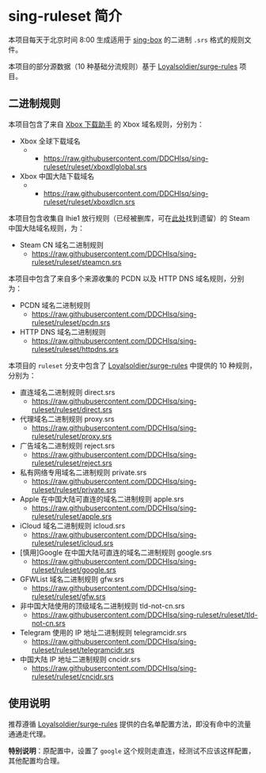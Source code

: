 # sing-ruleset 简介

本项目每天于北京时间 8:00 生成适用于 [sing-box](https://github.com/SagerNet/sing-box) 的二进制 `.srs` 格式的规则文件。

本项目的部分源数据（10 种基础分流规则）基于 [Loyalsoldier/surge-rules](https://github.com/Loyalsoldier/surge-rules) 项目。

## 二进制规则

本项目包含了来自 [Xbox 下载助手](https://github.com/skydevil88/XboxDownload/blob/master/README_OpenWrt.md) 的 Xbox 域名规则，分别为：

- Xbox 全球下载域名
  - - https://raw.githubusercontent.com/DDCHlsq/sing-ruleset/ruleset/xboxdlglobal.srs
- Xbox 中国大陆下载域名
  - - https://raw.githubusercontent.com/DDCHlsq/sing-ruleset/ruleset/xboxdlcn.srs

本项目包含收集自 lhie1 放行规则（已经被删库，可在[此处](https://cdn.jsdelivr.net/gh/dler-io/Rules@master/Clash/Provider/Special.yaml)找到遗留）的 Steam 中国大陆域名规则，为：

- Steam CN 域名二进制规则
  - https://raw.githubusercontent.com/DDCHlsq/sing-ruleset/ruleset/steamcn.srs

本项目中包含了来自多个来源收集的 PCDN 以及 HTTP DNS 域名规则，分别为：

- PCDN 域名二进制规则
  - https://raw.githubusercontent.com/DDCHlsq/sing-ruleset/ruleset/pcdn.srs
- HTTP DNS 域名二进制规则
  - https://raw.githubusercontent.com/DDCHlsq/sing-ruleset/ruleset/httpdns.srs

本项目的 `ruleset` 分支中包含了 [Loyalsoldier/surge-rules](https://github.com/Loyalsoldier/surge-rules) 中提供的 10 种规则，分别为：

- 直连域名二进制规则 direct.srs
  - https://raw.githubusercontent.com/DDCHlsq/sing-ruleset/ruleset/direct.srs
- 代理域名二进制规则 proxy.srs
  - https://raw.githubusercontent.com/DDCHlsq/sing-ruleset/ruleset/proxy.srs
- 广告域名二进制规则 reject.srs
  - https://raw.githubusercontent.com/DDCHlsq/sing-ruleset/ruleset/reject.srs
- 私有网络专用域名二进制规则 private.srs
  - https://raw.githubusercontent.com/DDCHlsq/sing-ruleset/ruleset/private.srs
- Apple 在中国大陆可直连的域名二进制规则 apple.srs
  - https://raw.githubusercontent.com/DDCHlsq/sing-ruleset/ruleset/apple.srs
- iCloud 域名二进制规则 icloud.srs
  - https://raw.githubusercontent.com/DDCHlsq/sing-ruleset/ruleset/icloud.srs
- \[慎用\]Google 在中国大陆可直连的域名二进制规则 google.srs
  - https://raw.githubusercontent.com/DDCHlsq/sing-ruleset/ruleset/google.srs
- GFWList 域名二进制规则 gfw.srs
  - https://raw.githubusercontent.com/DDCHlsq/sing-ruleset/ruleset/gfw.srs
- 非中国大陆使用的顶级域名二进制规则 tld-not-cn.srs
  - https://raw.githubusercontent.com/DDCHlsq/sing-ruleset/ruleset/tld-not-cn.srs
- Telegram 使用的 IP 地址二进制规则 telegramcidr.srs
  - https://raw.githubusercontent.com/DDCHlsq/sing-ruleset/ruleset/telegramcidr.srs
- 中国大陆 IP 地址二进制规则 cncidr.srs
  - https://raw.githubusercontent.com/DDCHlsq/sing-ruleset/ruleset/cncidr.srs

## 使用说明

推荐遵循 [Loyalsoldier/surge-rules](https://github.com/Loyalsoldier/surge-rules) 提供的白名单配置方法，即没有命中的流量通通走代理。

**特别说明**：原配置中，设置了 `google` 这个规则走直连，经测试不应该这样配置，其他配置均合理。

